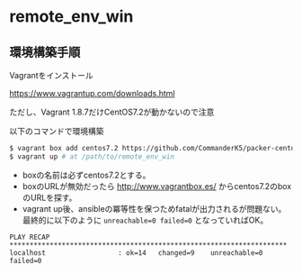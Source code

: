 
# remote_env_win

## 環境構築手順

Vagrantをインストール

https://www.vagrantup.com/downloads.html

ただし、Vagrant 1.8.7だけCentOS7.2が動かないので注意

以下のコマンドで環境構築

```sh
$ vagrant box add centos7.2 https://github.com/CommanderK5/packer-centos-template/releases/download/0.7.2/vagrant-centos-7.2.box
$ vagrant up # at /path/to/remote_env_win
```

 * boxの名前は必ずcentos7.2とする。
 * boxのURLが無効だったら http://www.vagrantbox.es/ からcentos7.2のboxのURLを探す。
 * vagrant up後、ansibleの冪等性を保つためfatalが出力されるが問題ない。最終的に以下のように `unreachable=0 failed=0` となっていればOK。

```
PLAY RECAP *********************************************************************
localhost                  : ok=14   changed=9    unreachable=0    failed=0
```
